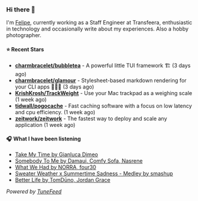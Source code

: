 ### Hi there 👋

I'm [Felipe](https://felipevm.com), currently working as a Staff Engineer at Transfeera, enthusiastic in technology and occasionally write about my experiences. Also a hobby photographer.

#### ⭐ Recent Stars
- **[charmbracelet/bubbletea](https://github.com/charmbracelet/bubbletea)** - A powerful little TUI framework 🏗 (3 days ago)
- **[charmbracelet/glamour](https://github.com/charmbracelet/glamour)** - Stylesheet-based markdown rendering for your CLI apps 💇🏻‍♀️ (3 days ago)
- **[KrishKrosh/TrackWeight](https://github.com/KrishKrosh/TrackWeight)** - Use your Mac trackpad as a weighing scale (1 week ago)
- **[tidwall/pogocache](https://github.com/tidwall/pogocache)** - Fast caching software with a focus on low latency and cpu efficiency. (1 week ago)
- **[zeitwork/zeitwork](https://github.com/zeitwork/zeitwork)** - The fastest way to deploy and scale any application (1 week ago)

#### 🎧 What I have been listening
- [Take My Time by Gianluca Dimeo](https://open.spotify.com/track/2Tu8mjszRR7iWXRr4Lwa2a)
- [Somebody To Me by Damaui, Comfy Sofa, Nasrene](https://open.spotify.com/track/6qT1gQiubavPu65cQ4Lnw4)
- [What We Had by NORRA, four30](https://open.spotify.com/track/5TDqSuAIhUwAOYIT5qz85b)
- [Sweater Weather x Summertime Sadness - Medley by smashup](https://open.spotify.com/track/7Alc9UbYEJQ1c9dUKQLi6w)
- [Better Life by TomDūno, Jordan Grace](https://open.spotify.com/track/6mVV8tNshC0fn3gxjIMmAF)

_Powered by [TuneFeed](https://tunefeed.app?ref=github.com)_
